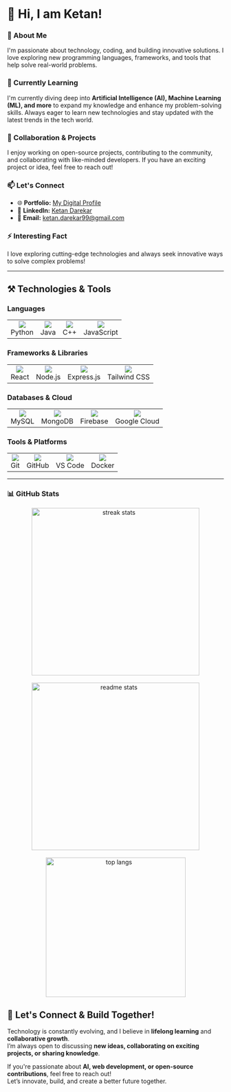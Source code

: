 # 👋 Hi, I am Ketan!  

### 👀 About Me  
I'm passionate about technology, coding, and building innovative solutions. I love exploring new programming languages, frameworks, and tools that help solve real-world problems.  

### 🌱 Currently Learning  
I'm currently diving deep into **Artificial Intelligence (AI), Machine Learning (ML), and more** to expand my knowledge and enhance my problem-solving skills. Always eager to learn new technologies and stay updated with the latest trends in the tech world.  

### 🚀 Collaboration & Projects  
I enjoy working on open-source projects, contributing to the community, and collaborating with like-minded developers. If you have an exciting project or idea, feel free to reach out!  

### 📫 Let's Connect  
- 🌐 **Portfolio:** [My Digital Profile](https://ketan5757.github.io/MyDigitalProfile.github.io/)  
- 🔗 **LinkedIn:** [Ketan Darekar](https://www.linkedin.com/in/ketan-darekar-6ba32a1b4/)  
- 📧 **Email:** ketan.darekar99@gmail.com  

### ⚡ Interesting Fact  
I love exploring cutting-edge technologies and always seek innovative ways to solve complex problems!  

---

## **⚒️ Technologies & Tools**  

### **Languages**  
<div align="center">
  <table>
    <tr>
      <td align="center"><img src="https://skillicons.dev/icons?i=python" /><br>Python</td>
      <td align="center"><img src="https://skillicons.dev/icons?i=java" /><br>Java</td>
      <td align="center"><img src="https://skillicons.dev/icons?i=cpp" /><br>C++</td>
      <td align="center"><img src="https://skillicons.dev/icons?i=javascript" /><br>JavaScript</td>
    </tr>
  </table>
</div>  

### **Frameworks & Libraries**  
<div align="center">
  <table>
    <tr>
      <td align="center"><img src="https://skillicons.dev/icons?i=react" /><br>React</td>
      <td align="center"><img src="https://skillicons.dev/icons?i=nodejs" /><br>Node.js</td>
      <td align="center"><img src="https://skillicons.dev/icons?i=express" /><br>Express.js</td>
      <td align="center"><img src="https://skillicons.dev/icons?i=tailwind" /><br>Tailwind CSS</td>
    </tr>
  </table>
</div>  

### **Databases & Cloud**  
<div align="center">
  <table>
    <tr>
      <td align="center"><img src="https://skillicons.dev/icons?i=mysql" /><br>MySQL</td>
      <td align="center"><img src="https://skillicons.dev/icons?i=mongodb" /><br>MongoDB</td>
      <td align="center"><img src="https://skillicons.dev/icons?i=firebase" /><br>Firebase</td>
      <td align="center"><img src="https://skillicons.dev/icons?i=gcp" /><br>Google Cloud</td>
    </tr>
  </table>
</div>  

### **Tools & Platforms**  
<div align="center">
  <table>
    <tr>
      <td align="center"><img src="https://skillicons.dev/icons?i=git" /><br>Git</td>
      <td align="center"><img src="https://skillicons.dev/icons?i=github" /><br>GitHub</td>
      <td align="center"><img src="https://skillicons.dev/icons?i=vscode" /><br>VS Code</td>
      <td align="center"><img src="https://skillicons.dev/icons?i=docker" /><br>Docker</td>
    </tr>
  </table>
</div>  

---
### **📊 GitHub Stats**
<div align="center">
  <img width=390 src="https://github-readme-streak-stats.herokuapp.com/?user=Ketan5757&show_icons=true&locale=en&layout=compact&theme=react&border_radius=10"  alt="streak stats"/><br><br>
  <img width=390 src="https://github-readme-stats.vercel.app/api?username=Ketan5757&show_icons=true&locale=en&theme=react&rank_icon=github&border_radius=10" alt="readme stats" />
  <br/><br>
  <img width=325 align="center" src="https://github-readme-stats.vercel.app/api/top-langs?username=Ketan5757&show_icons=true&locale=en&layout=compact&theme=react&border_radius=10" alt="top langs" />
</div>

## 🚀 **Let's Connect & Build Together!**  
Technology is constantly evolving, and I believe in **lifelong learning** and **collaborative growth**.  
I’m always open to discussing **new ideas, collaborating on exciting projects, or sharing knowledge**.  

If you're passionate about **AI, web development, or open-source contributions**, feel free to reach out!  
Let’s innovate, build, and create a better future together.  


